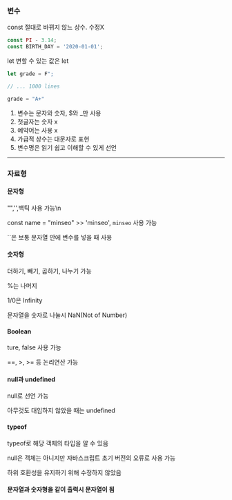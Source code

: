 ### 변수
const
  절대로 바뀌지 않느 상수. 수정X
```javascript
const PI - 3.14;
const BIRTH_DAY = '2020-01-01';
```
let
변할 수 있는 값은 let
```javascript
let grade = F";

// ... 1000 lines

grade = "A+"
```

1. 변수는 문자와 숫자, $와 _만 사용
2. 첫글자는 숫자 x
3. 예약어는 사용 x
4. 가급적 상수는 대문자로 표현
5. 변수명은 읽기 쉽고 이해할 수 있게 선언
---
### 자료형
#### 문자형
"",'',백틱 사용 가능\n

const name = "minseo" >> 'minseo', `minseo` 사용 가능

``은 보통 문자열 안에 변수를 넣을 때 사용
#### 숫자형
더하기, 빼기, 곱하기, 나누기 가능

%는 나머지

1/0은 Infinity

문자열을 숫자로 나눌시 NaN(Not of Number)
#### Boolean
ture, false 사용 가능

==, >, >= 등 논리연산 가능
#### null과 undefined
null로 선언 가능

아무것도 대입하지 않았을 때는 undefined

#### typeof
typeof로 해당 객체의 타입을 알 수 있음

null은 객체는 아니지만 자바스크립트 초기 버전의 오류로 사용 가능

하위 호환성을 유지하기 위해 수정하지 않았음

#### 문자열과 숫자형을 같이 출력시 문자열이 됨
